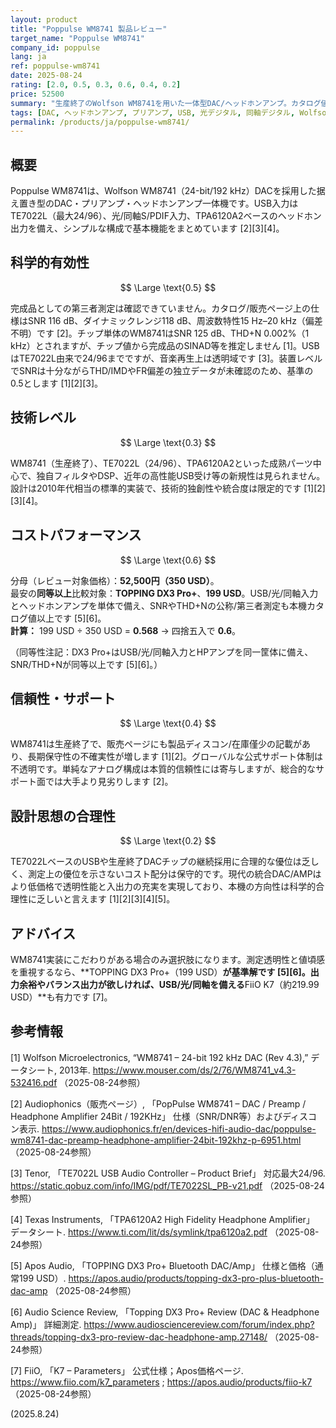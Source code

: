 ```yaml
---
layout: product
title: "Poppulse WM8741 製品レビュー"
target_name: "Poppulse WM8741"
company_id: poppulse
lang: ja
ref: poppulse-wm8741
date: 2025-08-24
rating: [2.0, 0.5, 0.3, 0.6, 0.4, 0.2]
price: 52500
summary: "生産終了のWolfson WM8741を用いた一体型DAC/ヘッドホンアンプ。カタログ値は妥当だが、最新機に比べデータとサポートが限定的です"
tags: [DAC, ヘッドホンアンプ, プリアンプ, USB, 光デジタル, 同軸デジタル, Wolfson, WM8741]
permalink: /products/ja/poppulse-wm8741/
---
```


## 概要

Poppulse WM8741は、Wolfson WM8741（24-bit/192 kHz）DACを採用した据え置き型のDAC・プリアンプ・ヘッドホンアンプ一体機です。USB入力はTE7022L（最大24/96）、光/同軸S/PDIF入力、TPA6120A2ベースのヘッドホン出力を備え、シンプルな構成で基本機能をまとめています [2][3][4]。

## 科学的有効性

$$ \Large \text{0.5} $$

完成品としての第三者測定は確認できていません。カタログ/販売ページ上の仕様はSNR 116 dB、ダイナミックレンジ118 dB、周波数特性15 Hz–20 kHz（偏差不明）です [2]。チップ単体のWM8741はSNR 125 dB、THD+N 0.002%（1 kHz）とされますが、チップ値から完成品のSINAD等を推定しません [1]。USBはTE7022L由来で24/96までですが、音楽再生上は透明域です [3]。装置レベルでSNRは十分ながらTHD/IMDやFR偏差の独立データが未確認のため、基準の0.5とします [1][2][3]。

## 技術レベル

$$ \Large \text{0.3} $$

WM8741（生産終了）、TE7022L（24/96）、TPA6120A2といった成熟パーツ中心で、独自フィルタやDSP、近年の高性能USB受け等の新規性は見られません。設計は2010年代相当の標準的実装で、技術的独創性や統合度は限定的です [1][2][3][4]。

## コストパフォーマンス

$$ \Large \text{0.6} $$

分母（レビュー対象価格）：**52,500円（350 USD）**。  
最安の**同等以上**比較対象：**TOPPING DX3 Pro+**、**199 USD**。USB/光/同軸入力とヘッドホンアンプを単体で備え、SNRやTHD+Nの公称/第三者測定も本機カタログ値以上です [5][6]。  
**計算：** 199 USD ÷ 350 USD = **0.568** → 四捨五入で **0.6**。

（同等性注記：DX3 Pro+はUSB/光/同軸入力とHPアンプを同一筐体に備え、SNR/THD+Nが同等以上です [5][6]。）

## 信頼性・サポート

$$ \Large \text{0.4} $$

WM8741は生産終了で、販売ページにも製品ディスコン/在庫僅少の記載があり、長期保守性の不確実性が増します [1][2]。グローバルな公式サポート体制は不透明です。単純なアナログ構成は本質的信頼性には寄与しますが、総合的なサポート面では大手より見劣りします [2]。

## 設計思想の合理性

$$ \Large \text{0.2} $$

TE7022LベースのUSBや生産終了DACチップの継続採用に合理的な優位は乏しく、測定上の優位を示さないコスト配分は保守的です。現代の統合DAC/AMPはより低価格で透明性能と入出力の充実を実現しており、本機の方向性は科学的合理性に乏しいと言えます [1][2][3][4][5]。

## アドバイス

WM8741実装にこだわりがある場合のみ選択肢になります。測定透明性と値頃感を重視するなら、**TOPPING DX3 Pro+（199 USD）**が基準解です [5][6]。出力余裕やバランス出力が欲しければ、USB/光/同軸を備える**FiiO K7（約219.99 USD）**も有力です [7]。

## 参考情報

[1] Wolfson Microelectronics, “WM8741 – 24-bit 192 kHz DAC (Rev 4.3),” データシート, 2013年. https://www.mouser.com/ds/2/76/WM8741_v4.3-532416.pdf （2025-08-24参照）

[2] Audiophonics（販売ページ）, 「PopPulse WM8741 – DAC / Preamp / Headphone Amplifier 24Bit / 192KHz」 仕様（SNR/DNR等）およびディスコン表示. https://www.audiophonics.fr/en/devices-hifi-audio-dac/poppulse-wm8741-dac-preamp-headphone-amplifier-24bit-192khz-p-6951.html （2025-08-24参照）

[3] Tenor, 「TE7022L USB Audio Controller – Product Brief」 対応最大24/96. https://static.qobuz.com/info/IMG/pdf/TE7022SL_PB-v21.pdf （2025-08-24参照）

[4] Texas Instruments, 「TPA6120A2 High Fidelity Headphone Amplifier」 データシート. https://www.ti.com/lit/ds/symlink/tpa6120a2.pdf （2025-08-24参照）

[5] Apos Audio, 「TOPPING DX3 Pro+ Bluetooth DAC/Amp」 仕様と価格（通常199 USD）. https://apos.audio/products/topping-dx3-pro-plus-bluetooth-dac-amp （2025-08-24参照）

[6] Audio Science Review, 「Topping DX3 Pro+ Review (DAC & Headphone Amp)」 詳細測定. https://www.audiosciencereview.com/forum/index.php?threads/topping-dx3-pro-review-dac-headphone-amp.27148/ （2025-08-24参照）

[7] FiiO, 「K7 – Parameters」 公式仕様；Apos価格ページ. https://www.fiio.com/k7_parameters ; https://apos.audio/products/fiio-k7 （2025-08-24参照）

(2025.8.24)

